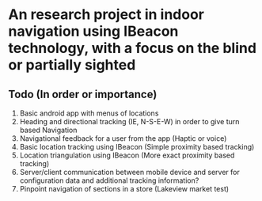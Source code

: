 # An research project in indoor navigation using IBeacon technology, with a focus on the blind or partially sighted

## Todo (In order or importance)

1. Basic android app with menus of locations
3. Heading and directional tracking (IE, N-S-E-W) in order to give turn based Navigation
2. Navigational feedback for a user from the app (Haptic or voice)
3. Basic location tracking using IBeacon (Simple proximity based tracking)
4. Location triangulation using IBeacon (More exact proximity based tracking)
5. Server/client communication between mobile device and server for configuration data and additional tracking information?
6. Pinpoint navigation of sections in a store (Lakeview market test)

